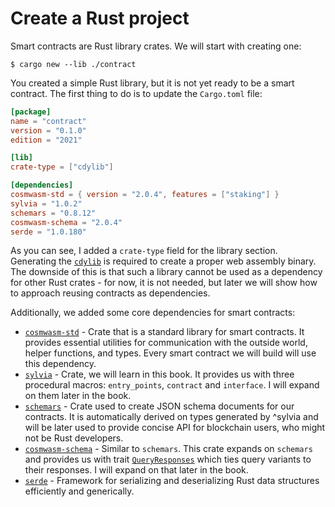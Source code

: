 # Create a Rust project

Smart contracts are Rust library crates. We will start with creating one:

```shell
$ cargo new --lib ./contract
```

You created a simple Rust library, but it is not yet ready to be a smart contract.
The first thing to do is to update the `Cargo.toml` file:

```toml
[package]
name = "contract"
version = "0.1.0"
edition = "2021"

[lib]
crate-type = ["cdylib"]

[dependencies]
cosmwasm-std = { version = "2.0.4", features = ["staking"] }
sylvia = "1.0.2"
schemars = "0.8.12"
cosmwasm-schema = "2.0.4"
serde = "1.0.180"
```

As you can see, I added a `crate-type` field for the library section.
Generating the [`cdylib`](https://doc.rust-lang.org/reference/linkage.html) is
required to create a proper web assembly binary.
The downside of this is that such a library cannot be used as a dependency
for other Rust crates - for now, it is not needed, but later we will show
how to approach reusing contracts as dependencies.

Additionally, we added some core dependencies for smart contracts:
- [`cosmwasm-std`](https://docs.rs/cosmwasm-std/1.3.1/cosmwasm_std/) - Crate that is a
standard library for smart contracts. It provides essential utilities for communication with the
outside world, helper functions, and types. Every smart contract we will build will
use this dependency.
- [`sylvia`](https://docs.rs/sylvia/0.9.3/sylvia/) - Crate, we will learn in this
book. It provides us with three procedural macros: `entry_points`, `contract` and `interface`.
I will expand on them later in the book. 
- [`schemars`](https://docs.rs/schemars/0.8.12/schemars/index.html) - Crate used to create JSON
schema documents for our contracts. It is automatically derived on types generated by
^sylvia and will be later used to provide concise API for blockchain users, who might not be Rust developers.
- [`cosmwasm-schema`](https://docs.rs/cosmwasm-schema/1.3.1/cosmwasm_schema/) - Similar to `schemars`.
This crate expands on `schemars` and provides us with trait 
[`QueryResponses`](https://docs.rs/cosmwasm-schema/1.3.1/cosmwasm_schema/trait.QueryResponses.html) 
which ties query variants to their responses. I will expand on that later in the book.
- [`serde`](https://docs.rs/serde/1.0.180/serde/) - Framework for serializing and deserializing
Rust data structures efficiently and generically.
